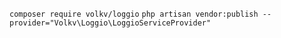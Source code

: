 

`composer require volkv/loggio`
`php artisan vendor:publish --provider="Volkv\Loggio\LoggioServiceProvider"`
